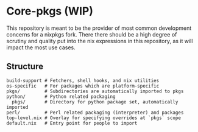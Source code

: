 # Core-pkgs (WIP)

This repository is meant to be the provider of most common
development concerns for a nixpkgs fork. There there should
be a high degree of scrutiny and quality put into the nix
expressions in this repository, as it will impact the most
use cases.

## Structure

```
build-support # Fetchers, shell hooks, and nix utilities
os-specific   # For packages which are platform-specific
pkgs/         # Subdirectories are automatically imported to pkgs
python/       # Python related packaging
  pkgs/       # Directory for python package set, automatically imported
perl/         # Perl related packaging (interpreter) and packages
top-level.nix # Overlay for specifying overrides at `pkgs` scope
default.nix   # Entry point for people to import
```

